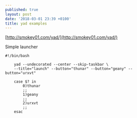```yaml
---
published: true
layout: post
date: '2018-03-01 23:39 +0100'
title: yad examples
---
```

[http://smokey01.com/yad/](http://smokey01.com/yad/)

Simple launcher

    #!/bin/bash

        yad --undecorated --center --skip-taskbar \
        --title="launch" --button="thunar" --button="geany" --button="urxvt" 

        case $? in
            0)thunar
            ;;
            1)geany
            ;;
            2)urxvt
            ;;
        esac
